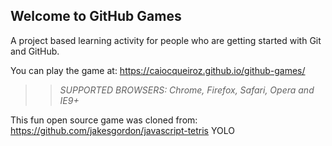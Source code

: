## Welcome to GitHub Games

A project based learning activity for people who are getting started with Git and GitHub.

You can play the game at: https://caiocqueiroz.github.io/github-games/

>> _*SUPPORTED BROWSERS*: Chrome, Firefox, Safari, Opera and IE9+_

This fun open source game was cloned from: https://github.com/jakesgordon/javascript-tetris
YOLO
